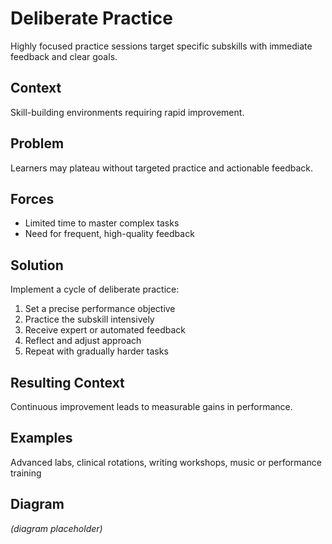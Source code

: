 # Deliberate Practice

Highly focused practice sessions target specific subskills with immediate feedback and clear goals.

## Context
Skill-building environments requiring rapid improvement.

## Problem
Learners may plateau without targeted practice and actionable feedback.

## Forces
- Limited time to master complex tasks
- Need for frequent, high-quality feedback

## Solution
Implement a cycle of deliberate practice:
1. Set a precise performance objective
2. Practice the subskill intensively
3. Receive expert or automated feedback
4. Reflect and adjust approach
5. Repeat with gradually harder tasks

## Resulting Context
Continuous improvement leads to measurable gains in performance.

## Examples
Advanced labs, clinical rotations, writing workshops, music or performance training

## Diagram
*(diagram placeholder)*
